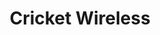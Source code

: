---
title: "Cricket Wireless"
url: /gilbert/cricket-wireless-east-warner-road/
shop: mobile phone
---
